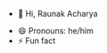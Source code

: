 - 👋 Hi, Raunak Acharya
 <!---- 👀 I’m interested in ...
- 🌱 I’m currently learning ...
- 💞️ I’m looking to collaborate on ...
- 📫 How to reach me ... --->
- 😄 Pronouns: he/him
- ⚡ Fun fact

<!---
raunakacharya01/raunakacharya01 is a ✨ special ✨ repository because its `README.md` (this file) appears on your GitHub profile.
You can click the Preview link to take a look at your changes.
--->
